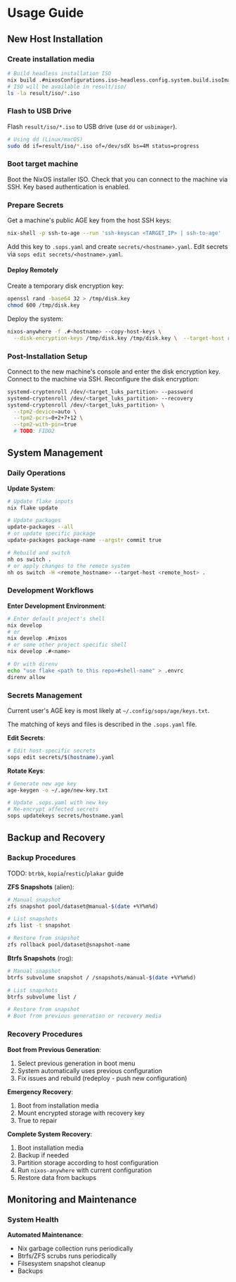 # Usage Guide

## New Host Installation

### Create installation media

```bash
# Build headless installation ISO
nix build .#nixosConfigurations.iso-headless.config.system.build.isoImage
# ISO will be available in result/iso/
ls -la result/iso/*.iso
```

### Flash to USB Drive

Flash `result/iso/*.iso` to USB drive (use `dd` or `usbimager`).

```bash
# Using dd (Linux/macOS)
sudo dd if=result/iso/*.iso of=/dev/sdX bs=4M status=progress
```

### Boot target machine

Boot the NixOS installer ISO. Check that you can connect to the machine via SSH.
Key based authentication is enabled.

### Prepare Secrets

Get a machine's public AGE key from the host SSH keys:

```bash
nix-shell -p ssh-to-age --run 'ssh-keyscan <TARGET_IP> | ssh-to-age'
```

Add this key to `.sops.yaml` and create `secrets/<hostname>.yaml`.
Edit secrets via `sops edit secrets/<hostname>.yaml`.

#### Deploy Remotely

Create a temporary disk encryption key:

```bash
openssl rand -base64 32 > /tmp/disk.key
chmod 600 /tmp/disk.key
```

Deploy the system:
```bash
nixos-anywhere -f .#<hostname> --copy-host-keys \
  --disk-encryption-keys /tmp/disk.key /tmp/disk.key \  --target-host root@<TARGET_IP>
```

### Post-Installation Setup

Connect to the new machine's console and enter the disk encryption key.
Connect to the machine via SSH. Reconfigure the disk encryption:

```bash
systemd-cryptenroll /dev/<target_luks_partition> --password
systemd-cryptenroll /dev/<target_luks_partition> --recovery
systemd-cryptenroll /dev/<target_luks_partition> \
  --tpm2-device=auto \
  --tpm2-pcrs=0+2+7+12 \
  --tpm2-with-pin=true
  # TODO: FIDO2
```

## System Management

### Daily Operations

**Update System**:
```bash
# Update flake inputs
nix flake update

# Update packages
update-packages --all
# or update specific package
update-packages package-name --argstr commit true

# Rebuild and switch
nh os switch .
# or apply changes to the remote system
nh os switch -H <remote_hostname> --target-host <remote_host> .
```

### Development Workflows

**Enter Development Environment**:

```bash
# Enter default project's shell
nix develop
# or
nix develop .#nixos
# or some other project specific shell
nix develop .#<name>

# Or with direnv
echo "use flake <path to this repo>#shell-name" > .envrc
direnv allow
```

### Secrets Management

Current user's AGE key is most likely at `~/.config/sops/age/keys.txt`.

The matching of keys and files is described in the `.sops.yaml` file.

**Edit Secrets**:
```bash
# Edit host-specific secrets
sops edit secrets/$(hostname).yaml
```

**Rotate Keys**:
```bash
# Generate new age key
age-keygen -o ~/.age/new-key.txt

# Update .sops.yaml with new key
# Re-encrypt affected secrets
sops updatekeys secrets/hostname.yaml
```

## Backup and Recovery

### Backup Procedures

TODO: `btrbk`, `kopia`/`restic`/`plakar` guide

**ZFS Snapshots** (alien):
```bash
# Manual snapshot
zfs snapshot pool/dataset@manual-$(date +%Y%m%d)

# List snapshots
zfs list -t snapshot

# Restore from snapshot
zfs rollback pool/dataset@snapshot-name
```

**Btrfs Snapshots** (rog):
```bash
# Manual snapshot
btrfs subvolume snapshot / /snapshots/manual-$(date +%Y%m%d)

# List snapshots
btrfs subvolume list /

# Restore from snapshot
# Boot from previous generation or recovery media
```

### Recovery Procedures

**Boot from Previous Generation**:
1. Select previous generation in boot menu
2. System automatically uses previous configuration
3. Fix issues and rebuild (redeploy - push new configuration)

**Emergency Recovery**:
1. Boot from installation media
2. Mount encrypted storage with recovery key
3. True to repair

**Complete System Recovery**:
1. Boot installation media
2. Backup if needed
3. Partition storage according to host configuration
3. Run `nixos-anywhere` with current configuration
4. Restore data from backups

## Monitoring and Maintenance

### System Health

**Automated Maintenance**:
- Nix garbage collection runs periodically
- Btrfs/ZFS scrubs runs periodically
- Filsesystem snapshot cleanup
- Backups
